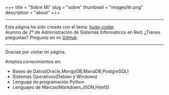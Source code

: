 +++
title = "Sobre Mi"
slug = "sobre"
thumbnail = "images/tn.png"
description = "about"
+++

---------------------------
Esta página ha sido creada con el tema: [hugo-coder](https://github.com/luizdepra/hugo-coder).  
Alumno de 2º de Administración de Sistemas Informáticos en Red.
¿Tienes preguntas? Pregunta en mi [GitHub](https://github.com/alexrr12341/alexblog/issues/new).

---------------------------

Gracias por visitar mi página.

Amplios conocimientos en:

* Bases de Datos(Oracle,MongoDB,MariaDB,PostgreSQL)
* Sistemas Operativos(Debian y Windows)
* Lenguaje de programación Python
* Lenguajes de Marcas(Markdown,JSON,Html5)

